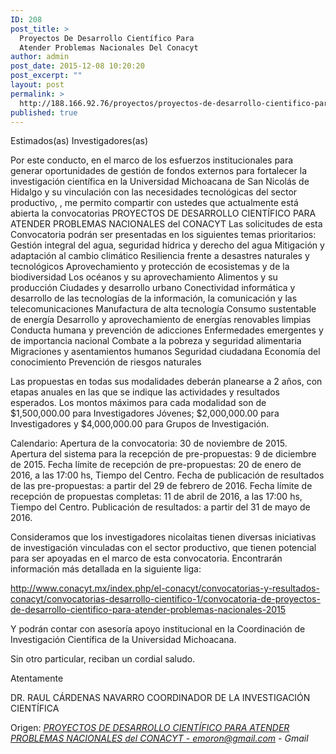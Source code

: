 ```yaml
---
ID: 208
post_title: >
  Proyectos De Desarrollo Científico Para
  Atender Problemas Nacionales Del Conacyt
author: admin
post_date: 2015-12-08 10:20:20
post_excerpt: ""
layout: post
permalink: >
  http://188.166.92.76/proyectos/proyectos-de-desarrollo-cientifico-para-atender-problemas-nacionales-del-conacyt-emorongmail-com-gmail/
published: true
---
```

Estimados(as) Investigadores(as)

Por este conducto, en el marco de los esfuerzos institucionales para generar oportunidades de gestión de fondos externos para fortalecer la investigación científica en la Universidad Michoacana de San Nicolás de Hidalgo y su vinculación con las necesidades tecnológicas del sector productivo, , me permito compartir con ustedes que actualmente está abierta la convocatorias PROYECTOS DE DESARROLLO CIENTÍFICO PARA ATENDER PROBLEMAS NACIONALES del CONACYT
Las solicitudes de esta Convocatoria podrán ser presentadas en los siguientes temas prioritarios:
Gestión integral del agua, seguridad hídrica y derecho del agua
Mitigación y adaptación al cambio climático
Resiliencia frente a desastres naturales y tecnológicos
Aprovechamiento y protección de ecosistemas y de la biodiversidad
Los océanos y su aprovechamiento
Alimentos y su producción
Ciudades y desarrollo urbano
Conectividad informática y desarrollo de las tecnologías de la información, la comunicación y las telecomunicaciones
Manufactura de alta tecnología
Consumo sustentable de energía
Desarrollo y aprovechamiento de energías renovables limpias
Conducta humana y prevención de adicciones
Enfermedades emergentes y de importancia nacional
Combate a la pobreza y seguridad alimentaria
Migraciones y asentamientos humanos
Seguridad ciudadana
Economía del conocimiento
Prevención de riesgos naturales

Las propuestas en todas sus modalidades deberán planearse a 2 años, con etapas anuales en las
que se indique las actividades y resultados esperados. Los montos máximos para cada modalidad
son de $1,500,000.00 para Investigadores Jóvenes; $2,000,000.00 para Investigadores y
$4,000,000.00 para Grupos de Investigación.

Calendario:
Apertura de la convocatoria: 30 de noviembre de 2015.
Apertura del sistema para la recepción de pre-propuestas: 9 de diciembre de 2015.
Fecha límite de recepción de pre-propuestas: 20 de enero de 2016, a las 17:00 hs, Tiempo del Centro.
Fecha de publicación de resultados de las pre-propuestas: a partir del 29 de febrero de 2016.
Fecha límite de recepción de propuestas completas: 11 de abril de 2016, a las 17:00 hs, Tiempo del Centro.
Publicación de resultados: a partir del 31 de mayo de 2016.

Consideramos que los investigadores nicolaitas tienen diversas iniciativas de investigación vinculadas con el sector productivo, que tienen potencial para ser apoyadas en el marco de esta convocatoria.
Encontrarán información más detallada en la siguiente liga:

http://www.conacyt.mx/index.php/el-conacyt/convocatorias-y-resultados-conacyt/convocatorias-desarrollo-cientifico-1/convocatoria-de-proyectos-de-desarrollo-cientifico-para-atender-problemas-nacionales-2015

Y podrán contar con asesoría apoyo institucional en la Coordinación de Investigación Científica de la Universidad Michoacana.

Sin otro particular, reciban un cordial saludo.

Atentamente

DR. RAUL CÁRDENAS NAVARRO
COORDINADOR DE LA INVESTIGACIÓN CIENTÍFICA

Origen: <em><a href="https://mail.google.com/mail/u/0/#inbox/151826250340104c">PROYECTOS DE DESARROLLO CIENTÍFICO PARA ATENDER PROBLEMAS NACIONALES del CONACYT - emoron@gmail.com - Gmail</a></em>